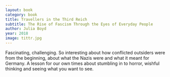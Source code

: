 ```yaml
---
layout: book
category: book
title: Travellers in the Third Reich
subtitle: The Rise of Fascism Through the Eyes of Everyday People
author: Julia Boyd
year: 2018
image: tittr.jpg
---
```

Fascinating, challenging.  So interesting about how conflicted outsiders were from the beginning, about what the Nazis were and what it meant for Germany.  A lesson for our own times about stumbling in to horror, wishful thinking and seeing what you want to see.  
